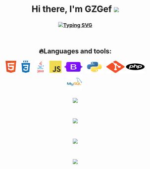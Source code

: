 <!--
**GZGef/GZGef** is a ✨ _special_ ✨ repository because its `README.md` (this file) appears on your GitHub profile.

Here are some ideas to get you started:

- 🔭 I’m currently working on ...
- 🌱 I’m currently learning ...
- 👯 I’m looking to collaborate on ...
- 🤔 I’m looking for help with ...
- 💬 Ask me about ...
- 📫 How to reach me: ...
- 😄 Pronouns: ...
- ⚡ Fun fact: ...
-->



<h1 align="center">Hi there, I'm GZGef</a> 
<img src="https://github.com/blackcater/blackcater/raw/main/images/Hi.gif" height="32"/></h1>
<h3 align="center"><a href="https://git.io/typing-svg"><img align="center" src="https://readme-typing-svg.demolab.com?font=Fira+Code&duration=3500&pause=1000&width=435&lines=Computer+science+student;IT+programmer+from+Russia+%F0%9F%87%B7%F0%9F%87%BA" alt="Typing SVG" /></a></h3>

<br />
<h2 align="center">🔥Languages and tools:</h2>
<div style:"text-align:center" align="center">
  <img src="https://github.com/devicons/devicon/blob/master/icons/html5/html5-original.svg" title="HTML5" alt="HTML" width="40" height="40"/>&nbsp;
  <img src="https://github.com/devicons/devicon/blob/master/icons/css3/css3-plain-wordmark.svg"  title="CSS3" alt="CSS" width="40" height="40"/>&nbsp;
  <img src="https://github.com/devicons/devicon/blob/master/icons/java/java-original-wordmark.svg" title="JavaScript" alt="JavaScript" width="40" height="40"/>&nbsp;
  <img src="https://github.com/devicons/devicon/blob/master/icons/javascript/javascript-original.svg" title="JavaScript" alt="JavaScript" width="40" height="40"/>&nbsp;
  <img src="https://github.com/devicons/devicon/blob/master/icons/bootstrap/bootstrap-original.svg" width="60" height="40"/>&nbsp;
  <img src="https://github.com/devicons/devicon/blob/master/icons/python/python-original.svg" width="60" height="40"/>&nbsp;
  <img src="https://github.com/devicons/devicon/blob/master/icons/git/git-original.svg" title="Git" **alt="Git" width="60" height="40"/>
  <img src="https://github.com/devicons/devicon/blob/master/icons/php/php-plain.svg" title="PHP"  alt="PHP" width="60" height="40"/>&nbsp;
  <img src="https://github.com/devicons/devicon/blob/master/icons/mysql/mysql-original-wordmark.svg" title="MySQL"  alt="MySQL" width="50" height="50"/>&nbsp;
</div>
<br />

<div style:"text-align:center" align="center" href="https://github.com/GZGef">
  <img align="center" style="margin:0.5rem" src="https://github-readme-stats.vercel.app/api?username=GZGef&show_icons=true&line_height=27&count_private=true&title_color=ffffff&text_color=c9cacc&icon_color=4AB097&bg_color=080808"/>
</div><br />
<br />
<div style:"text-align:center" align="center" href="https://github.com/GZGef">
  <img align="center" style="margin:0.5rem" src="https://github-readme-stats.vercel.app/api/top-langs/?username=GZGef&hide=html,css&title_color=ffffff&text_color=c9cacc&icon_color=4AB197&bg_color=080808" />
</div>
<br />
<br />
<div style:"text-align:center" align="center" href="https://github.com/GZGef">
  <img align="center" style="margin:0.5rem" src="https://github-profile-trophy.vercel.app/?username=GZGef" />
</div>
<br />
<br />
<div style:"text-align:center" align="center" href="https://github.com/GZGef">
  <img align="center" style="margin:0.5rem" src="https://github-readme-streak-stats.herokuapp.com/?user=GZGef" />
</div>
